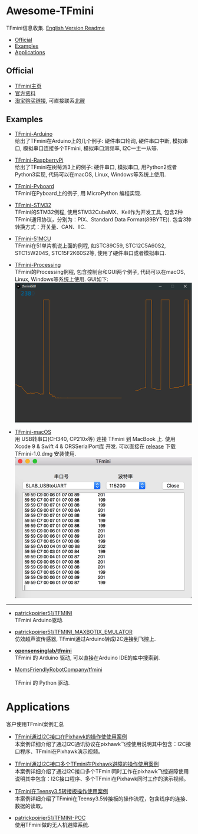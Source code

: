 # Awesome-TFmini

TFmini信息收集.  [English Version Readme](/README.md)  

- [Official](#official)   
- [Examples](#examples)  
- [Applications](#applications)  



## Official
- [TFmini主页](http://benewake.com/tfmini.html)   
- [官方资料](http://benewake.com/down.html)  
- [淘宝购买链接](https://item.taobao.com/item.htm?spm=a1z10.3-c.w4002-15511889465.14.58ac1084x6ubC&id=554821569293), 可直接联系[北醒](http://benewake.com/index.html)  



## Examples

- [TFmini-Arduino](https://github.com/TFmini/TFmini-Arduino)
<br>给出了TFmini在Arduino上的几个例子: 硬件串口轮询, 硬件串口中断, 模拟串口, 模拟串口连接多个TFmini, 模拟串口测频率, I2C一主一从等.  

- [TFmini-RaspberryPi](https://github.com/TFmini/TFmini-RaspberryPi)
<br>给出了TFmini在树莓派3上的例子: 硬件串口, 模拟串口, 用Python2或者Python3实现, 代码可以在macOS, Linux, Windows等系统上使用.   

- [TFmini-Pyboard](https://github.com/TFmini/TFmini-Pyboard)
<br>TFmini在Pyboard上的例子, 用 MicroPython 编程实现. 

- [TFmini-STM32](https://github.com/TFmini/TFmini-STM32)
<br>TFmini的STM32例程, 使用STM32CubeMX、Keil作为开发工具, 包含2种TFmini通讯协议，分别为：PIX、Standard Data Format(89BYTE)). 包含3种转换方式：开关量、CAN、IIC. 

- [TFmini-51MCU](https://github.com/TFmini/TFmini-51MCU)
<br>TFmini在51单片机说上面的例程, 如STC89C59, STC12C5A60S2, STC15W204S, STC15F2K60S2等, 使用了硬件串口或者模拟串口. 

- [TFmini-Processing](https://github.com/TFmini/TFmini-Processing)
<br>TFmini的Processing例程, 包含控制台和GUI两个例子, 代码可以在macOS, Linux, Windows等系统上使用. GUI如下:   
![tfminiGUI](https://github.com/TFmini/TFmini-Processing/raw/master/Assets/tfminiGUI.png)  

- [TFmini-macOS](https://github.com/TFmini/TFmini-macOS)
<br>用 USB转串口(CH340, CP210x等) 连接 TFmini 到 MacBook 上. 使用 Xcode 9 & Swift 4 & ORSSerialPort库 开发.  可以直接在 [release](https://github.com/TFmini/TFmini-macOS/releases) 下载 TFmini-1.0.dmg 安装使用.  
![](https://github.com/TFmini/TFmini-macOS/raw/master/Assets/TFminiGUI.jpg)  

---

- [patrickpoirier51/TFMINI](https://github.com/patrickpoirier51/TFMINI)
<br>TFmini Arduino驱动. 

- [patrickpoirier51/TFMINI_MAXBOTIX_EMULATOR](https://github.com/patrickpoirier51/TFMINI_MAXBOTIX_EMULATOR)
<br>仿效超声波传感器, TFmini通过Arduino转成I2C连接到飞控上. 

- **[opensensinglab/tfmini](https://github.com/opensensinglab/tfmini)**
<br>TFmini 的 Arduino 驱动, 可以直接在Arduino IDE的库中搜索到.    

- [MomsFriendlyRobotCompany/tfmini](https://github.com/MomsFriendlyRobotCompany/tfmini)  
<br>TFmini 的 Python 驱动. 




# Applications 

客户使用TFmini案例汇总

- [TFmini通过I2C接口在Pixhawk的操作使使用案例](https://discuss.ardupilot.org/t/how-to-make-the-tfmini-rangefinder-talk-i2c/24403)
<br>本案例详细介绍了通过I2C通讯协议在pixhawk飞控使用说明其中包含：I2C接口程序、TFmini在Pixhawk演示视频。

- [TFmini通过I2C接口多个TFmini在Pixhawk避障的操作使用案例](https://discuss.ardupilot.org/t/avoidance-experiments-with-the-poc-and-benewake-tfmini/25277)
<br>本案例详细介绍了通过I2C接口多个TFmini同时工作在pixhawk飞控避障使用说明其中包含：I2C接口程序、多个TFmini在Pixhawk同时工作的演示视频。

- [TFmini在Teensy3.5转接板操作使用案例](https://discuss.ardupilot.org/t/benewake-tfmini-inexpensive-lidar-with-teensy-3-5/24510)
<br>本案例详细介绍了TFmini在Teensy3.5转接板的操作流程，包含线序的连接、数据的读取。
 
- [patrickpoirier51/TFMINI-POC](https://github.com/patrickpoirier51/TFMINI-POC)
<br>使用TFmini做的无人机避障系统.   


